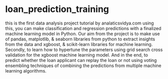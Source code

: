 # loan_prediction_training
this is the first data analysis project tutorial by analaticsvidya.com
using this, you can make classification and regression predictions with a finalized machine learning model in Python.
Our aim from the project is to make use of pandas, matplotlib, & seaborn libraries from python to extract insights from the data and xgboost, & scikit-learn libraries for machine learning. Secondly, to learn how to hypertune the parameters using grid search cross validation for the xgboost machine learning model. And in the end, to predict whether the loan applicant can replay the loan or not using voting ensembling techniques of combining the predictions from multiple machine learning algorithms.

